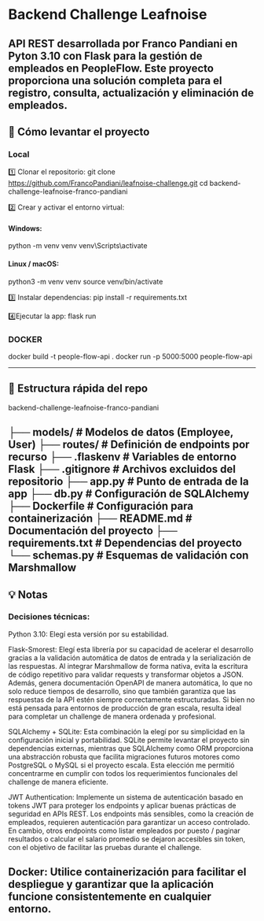 # Backend Challenge Leafnoise
API REST desarrollada por Franco Pandiani en Pyton 3.10 con Flask para la gestión de empleados en PeopleFlow.
Este proyecto proporciona una solución completa para el registro, consulta, actualización y eliminación
de empleados.
---

## 🚀 Cómo levantar el proyecto

### Local

1️⃣ Clonar el repositorio:
git clone https://github.com/FrancoPandiani/leafnoise-challenge.git
cd backend-challenge-leafnoise-franco-pandiani

2️⃣ Crear y activar el entorno virtual:
#### Windows:
python -m venv venv
venv\Scripts\activate

#### Linux / macOS:
python3 -m venv venv
source venv/bin/activate

3️⃣ Instalar dependencias:
pip install -r requirements.txt

4️⃣Ejecutar la app:
flask run

### DOCKER
docker build -t people-flow-api .
docker run -p 5000:5000 people-flow-api

---

## 📂 Estructura rápida del repo
backend-challenge-leafnoise-franco-pandiani

├── models/              # Modelos de datos (Employee, User)
├── routes/              # Definición de endpoints por recurso
├── .flaskenv            # Variables de entorno Flask
├── .gitignore           # Archivos excluidos del repositorio
├── app.py               # Punto de entrada de la app
├── db.py                # Configuración de SQLAlchemy
├── Dockerfile           # Configuración para containerización
├── README.md            # Documentación del proyecto
├── requirements.txt     # Dependencias del proyecto
└── schemas.py           # Esquemas de validación con Marshmallow
---

## 💡 Notas

### Decisiones técnicas:

Python 3.10: Elegí esta versión por su estabilidad.

Flask-Smorest: Elegí esta librería por su capacidad de acelerar el desarrollo gracias a la validación automática de datos de entrada y la serialización de las respuestas. Al integrar Marshmallow de forma nativa, evita la escritura de código repetitivo para validar requests y transformar objetos a JSON. Además, genera documentación OpenAPI de manera automática, lo que no solo reduce tiempos de desarrollo, sino que también garantiza que las respuestas de la API estén siempre correctamente estructuradas. Si bien no está pensada para entornos de producción de gran escala, resulta ideal para completar un challenge de manera ordenada y profesional.

SQLAlchemy + SQLite: Esta combinación la elegí por su simplicidad en la configuración inicial y portabilidad. SQLite permite levantar el proyecto sin dependencias externas, mientras que SQLAlchemy como ORM proporciona una abstracción robusta que facilita migraciones futuros motores como PostgreSQL o MySQL si el proyecto escala. Esta elección me permitió concentrarme en cumplir con todos los requerimientos funcionales del challenge de manera eficiente.

JWT Authentication: Implemente un sistema de autenticación basado en tokens JWT para proteger los endpoints y aplicar buenas prácticas de seguridad en APIs REST. Los endpoints más sensibles, como la creación de empleados, requieren autenticación para garantizar un acceso controlado. En cambio, otros endpoints como listar empleados por puesto / paginar resultados o calcular el salario promedio se dejaron accesibles sin token, con el objetivo de facilitar las pruebas durante el challenge.

Docker: Utilice containerización para facilitar el despliegue y garantizar que la aplicación funcione consistentemente en cualquier entorno.
---

